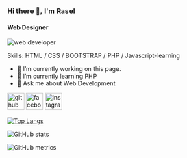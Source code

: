 ### Hi there 👋, I'm Rasel
#### Web Designer
![web developer](https://scontent.fdac20-1.fna.fbcdn.net/v/t1.6435-9/52755188_2074908942801113_411633767342407680_n.jpg?stp=dst-jpg_p180x540&_nc_cat=100&ccb=1-7&_nc_sid=8bfeb9&_nc_eui2=AeGpaseH0o5WWqjB2FR-rmbW-BsCdsG3y4r4GwJ2wbfLiope-3-GkyJo6xlayjvE4Ae3_-DuxKtRjba4UpmmYwmo&_nc_ohc=f7nISGd7Rd8AX-f1A_v&_nc_ht=scontent.fdac20-1.fna&oh=00_AfAgQ_eIPq5kAjIX5RYgMVx79WrhnEMTghyqtqmf6x3uQg&oe=63D51116)


Skills:  HTML / CSS / BOOTSTRAP / PHP / Javascript-learning

- 🔭 I’m currently working on this page. 
- 🌱 I’m currently learning PHP 
- 💬 Ask me about Web Development 


[<img src='https://cdn.jsdelivr.net/npm/simple-icons@3.0.1/icons/github.svg' alt='github' height='40'>](https://github.com/rasel900)  [<img src='https://cdn.jsdelivr.net/npm/simple-icons@3.0.1/icons/facebook.svg' alt='facebook' height='40'>](https://www.facebook.com/rasel.2341)  [<img src='https://cdn.jsdelivr.net/npm/simple-icons@3.0.1/icons/instagram.svg' alt='instagram' height='40'>](https://www.instagram.com/sheikh_rasel09/)  

[![Top Langs](https://github-readme-stats.vercel.app/api/top-langs/?username=rasel900)](https://github.com/anuraghazra/github-readme-stats)

![GitHub stats](https://github-readme-stats.vercel.app/api?username=rasel900&show_icons=true)  

![GitHub metrics](https://metrics.lecoq.io/rasel900)  

